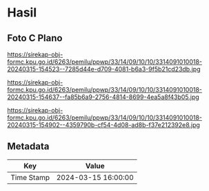 # Hasil

## Foto C Plano

https://sirekap-obj-formc.kpu.go.id/6263/pemilu/ppwp/33/14/09/10/10/3314091010018-20240315-154523--7285d44e-d709-4081-b6a3-9f5b21cd23db.jpg

https://sirekap-obj-formc.kpu.go.id/6263/pemilu/ppwp/33/14/09/10/10/3314091010018-20240315-154637--fa85b6a9-2756-4814-8699-4ea5a8f43b05.jpg

https://sirekap-obj-formc.kpu.go.id/6263/pemilu/ppwp/33/14/09/10/10/3314091010018-20240315-154902--4359790b-cf54-4d08-ad8b-f37e212392e8.jpg


## Metadata

| Key        | Value               |
| ---------- | ------------------- |
| Time Stamp | 2024-03-15 16:00:00 |




